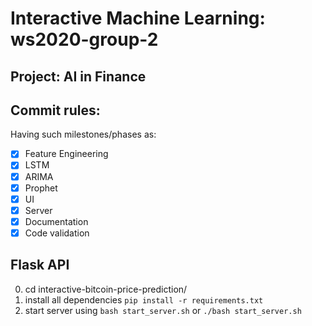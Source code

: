 # Interactive Machine Learning: ws2020-group-2

## Project: AI in Finance

## Commit rules:

Having such milestones/phases as:

- [X] Feature Engineering
- [X] LSTM
- [X] ARIMA
- [X] Prophet
- [X] UI
- [X] Server
- [X] Documentation
- [X] Code validation

## Flask API

0. cd interactive-bitcoin-price-prediction/
1. install all dependencies `pip install -r requirements.txt`
2. start server using `bash start_server.sh` or `./bash start_server.sh`
